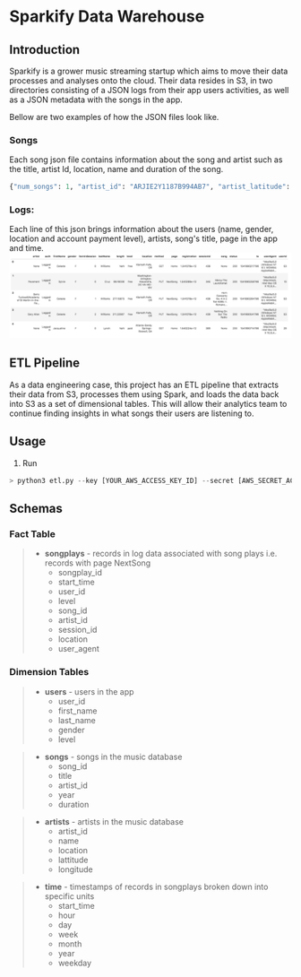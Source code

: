 # Sparkify Data Warehouse

## Introduction
Sparkify is a grower music streaming startup which aims to move their 
data processes and analyses onto the cloud. Their data resides in S3, in 
two directories consisting of a JSON logs from their app users 
activities, as well as a JSON metadata with the songs in the app.

Bellow are two examples of how the JSON files look like.

### Songs

Each song json file contains information about the song and artist such as the title, artist Id, location, name and duration of the song.

```python
{"num_songs": 1, "artist_id": "ARJIE2Y1187B994AB7", "artist_latitude": null, "artist_longitude": null, "artist_location": "", "artist_name": "Line Renaud", "song_id": "SOUPIRU12A6D4FA1E1", "title": "Der Kleine Dompfaff", "duration": 152.92036, "year": 0}
```

### Logs:
Each line of this json brings information about the users (name, gender, location and account payment level), artists, song's title, page in the app and time.
![log dat](/images/log-data.png)


## ETL Pipeline

As a data engineering case, this project has an ETL pipeline that 
extracts their data from S3, processes them using Spark, and loads the 
data back into S3 as a set of dimensional tables. This will allow their 
analytics team to continue finding insights in what songs their users are 
listening to.

## Usage

1. Run
```python
> python3 etl.py --key [YOUR_AWS_ACCESS_KEY_ID] --secret [AWS_SECRET_ACCESS_KEY] -from [INPUT_BUCKET] -to [OUTPUT_BUCKET]
```
## Schemas

### **Fact Table**

>- **songplays** - records in log data associated with song plays i.e. records with page NextSong
>    - songplay_id
>    - start_time
>    - user_id
>    - level
>    - song_id
>    - artist_id
>    - session_id
>    - location
>    - user_agent

### **Dimension Tables**

>- **users** - users in the app
>    - user_id
>    - first_name
>    - last_name
>    - gender
>    - level

>- **songs** - songs in the music database
>    - song_id
>    - title
>    - artist_id
>    - year
>    - duration

>- **artists** - artists in the music database
>    - artist_id
>    - name
>    - location
>    - lattitude
>    - longitude

>- **time** - timestamps of records in songplays broken down into specific units
>    - start_time
>    - hour
>    - day
>    - week
>    - month
>    - year
>    - weekday

